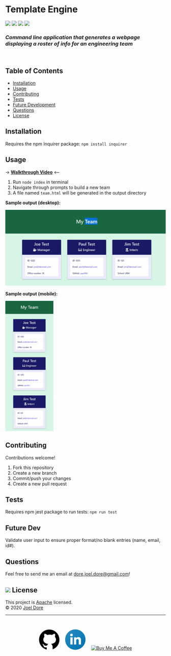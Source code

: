 # Template Engine

<div>
<img src='https://img.shields.io/github/license/joeldore/template-engine'>  
<img src='https://img.shields.io/github/repo-size/joeldore/template-engine'>  
<img src='https://img.shields.io/github/languages/top/joeldore/template-engine'>
<img src='https://img.shields.io/github/last-commit/joeldore/template-engine'>
</div>

### _Command line application that generates a webpage displaying a roster of info for an engineering team_
<br>

## Table of Contents  

* [Installation](#Installation)  
* [Usage](#Usage)  
* [Contributing](#Contributing)  
* [Tests](#Tests)  
* [Future Development](#Future-Dev)  
* [Questions](#Questions)
* [License](#<img-src="https://icon-library.com/images/license-icon/license-icon-17.jpg"-width="28">-License)

## Installation  

Requires the npm Inquirer package: 
`npm install inquirer`

## Usage  

-> **[Walkthrough Video](https://drive.google.com/file/d/1MCFim7h_pMClzwcIA7d5ReVawyy3vJhD/view)** <--

1. Run `node index` in terminal  
2. Navigate through prompts to build a new team
3. A file named `team.html` will be generated in the output directory  

**Sample output (desktop):**

<img src='./assets/demo-output.png' alt="Sample-output">

**Sample output (mobile):**

<img src='./assets/demo-output-mobile.png' width="30%" alt="Sample-output-mobile">

## Contributing  

Contributions welcome!
1. Fork this repository  
2. Create a new branch  
3. Commit/push your changes  
4. Create a new pull request  

## Tests

Requires npm jest package to run tests: 
`npm run test`

## Future Dev

Validate user input to ensure proper format/no blank entries (name, email, id#).

## Questions  
Feel free to send me an email at dore.joel.dore@gmail.com!  

## <img src="https://icon-library.com/images/license-icon/license-icon-17.jpg" width="28"> License
This project is [Apache](https://github.com/JoelDore/template-engine/blob/main/LICENSE) licensed.  
© 2020 [Joel Dore](https://github.com/JoelDore)  

---
<br>

<div align="center">

[![github](assets/github.svg)](https://github.com/JoelDore) 
[![linkedin](assets/linkedin.svg)](https://www.linkedin.com/in/joeldore) 
<a href="https://www.buymeacoffee.com/JoelDore" target="_blank"><img src="https://cdn.buymeacoffee.com/buttons/v2/default-white.png" alt="Buy Me A Coffee" height="32"></a>

</div>
